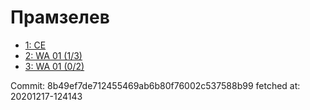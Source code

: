 # Прамзелев
- [1: CE](1.md)
- [2: WA 01 (1/3)](2.md)
- [3: WA 01 (0/2)](3.md)

Commit: 8b49ef7de712455469ab6b80f76002c537588b99
 fetched at: 20201217-124143
